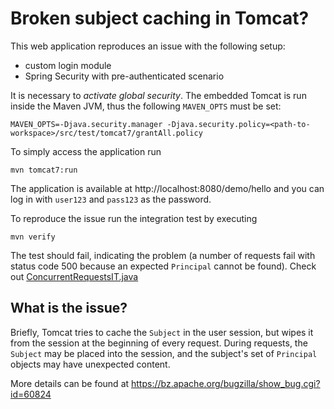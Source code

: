 # Broken subject caching in Tomcat?

This web application reproduces an issue with the following setup:

- custom login module
- Spring Security with pre-authenticated scenario

It is necessary to _activate global security_. The embedded Tomcat is run inside the Maven JVM, thus the following `MAVEN_OPTS` must be set:

	MAVEN_OPTS=-Djava.security.manager -Djava.security.policy=<path-to-workspace>/src/test/tomcat7/grantAll.policy

To simply access the application run

	mvn tomcat7:run

The application is available at http://localhost:8080/demo/hello and you can log in with `user123` and `pass123` as the password.

To reproduce the issue run the integration test by executing

	mvn verify

The test should fail, indicating the problem (a number of requests fail with status code 500 because an expected `Principal` cannot be found). Check out [ConcurrentRequestsIT.java](src/test/java/com/example/ConcurrentRequestsIT.java)

## What is the issue?

Briefly, Tomcat tries to cache the `Subject` in the user session, but wipes it from the session at the beginning of every request. During requests, the `Subject` may be placed into the session, and the subject's set of `Principal` objects may have unexpected content.

More details can be found at https://bz.apache.org/bugzilla/show_bug.cgi?id=60824

